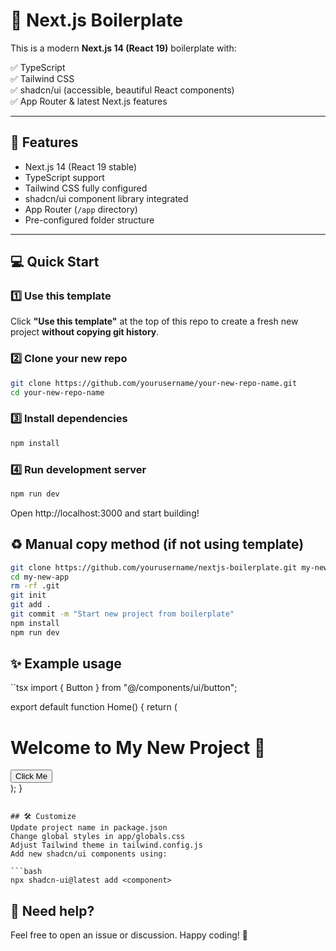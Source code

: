 # 🚀 Next.js Boilerplate

This is a modern **Next.js 14 (React 19)** boilerplate with:

✅ TypeScript  
✅ Tailwind CSS  
✅ shadcn/ui (accessible, beautiful React components)  
✅ App Router & latest Next.js features

---

## 🌟 Features

- Next.js 14 (React 19 stable)
- TypeScript support
- Tailwind CSS fully configured
- shadcn/ui component library integrated
- App Router (`/app` directory)
- Pre-configured folder structure

---

## 💻 Quick Start

### 1️⃣ Use this template

Click **"Use this template"** at the top of this repo to create a fresh new project **without copying git history**.

### 2️⃣ Clone your new repo

```bash
git clone https://github.com/yourusername/your-new-repo-name.git
cd your-new-repo-name
```

### 3️⃣ Install dependencies
```bash
npm install
```

### 4️⃣ Run development server
```bash
npm run dev
```
Open http://localhost:3000 and start building!

## ♻️ Manual copy method (if not using template)
```bash
git clone https://github.com/yourusername/nextjs-boilerplate.git my-new-app
cd my-new-app
rm -rf .git
git init
git add .
git commit -m "Start new project from boilerplate"
npm install
npm run dev
```

## ✨ Example usage
``tsx
import { Button } from "@/components/ui/button";

export default function Home() {
  return (
    <main className="flex min-h-screen flex-col items-center justify-center p-8">
      <h1 className="text-3xl font-bold mb-6">Welcome to My New Project 🚀</h1>
      <Button>Click Me</Button>
    </main>
  );
}
```

## 🛠️ Customize
Update project name in package.json
Change global styles in app/globals.css
Adjust Tailwind theme in tailwind.config.js
Add new shadcn/ui components using:

```bash
npx shadcn-ui@latest add <component>
```

## 💬 Need help?
Feel free to open an issue or discussion. Happy coding! 💖
